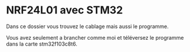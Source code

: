 # NRF24L01 avec STM32
Dans ce dossier vous trouvez le cablage mais aussi le programme.

Vous avez seulement a brancher comme moi et téléversez le programme dans la carte stm32f103c8t6.
